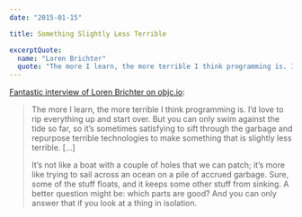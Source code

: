 ```yaml
---
date: "2015-01-15"

title: Something Slightly Less Terrible

excerptQuote:
  name: "Loren Brichter"
  quote: "The more I learn, the more terrible I think programming is. I’d love to rip everything up and start over."
---
```


[Fantastic interview of Loren Brichter on objc.io](http://www.objc.io/issue-20/loren-brichter.html):

> The more I learn, the more terrible I think programming is. I’d love to rip everything up and start over. But you can only swim against the tide so far, so it’s sometimes satisfying to sift through the garbage and repurpose terrible technologies to make something that is slightly less terrible. […]
>
> It’s not like a boat with a couple of holes that we can patch; it’s more like trying to sail across an ocean on a pile of accrued garbage. Sure, some of the stuff floats, and it keeps some other stuff from sinking. A better question might be: which parts are good? And you can only answer that if you look at a thing in isolation.
